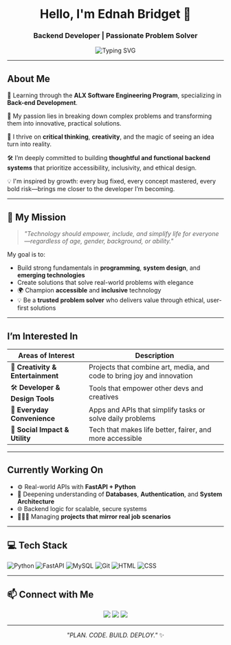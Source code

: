 <!-- GitHub Profile README: My Brie -->

<h1 align="center">Hello, I'm Ednah Bridget 👋</h1>
<h3 align="center">Backend Developer | Passionate Problem Solver</h3>

<p align="center">
  <img src="https://readme-typing-svg.demolab.com?font=Fira+Code&weight=500&pause=1000&color=F76DA3&center=true&width=435&lines=Back-end+Development...;Building+Real-World+Projects...;Loving+FastAPI+and+Python!;Always+growing+%26+refusing+to+give+up" alt="Typing SVG" />
</p>

---

## About Me

👩 Learning through the **ALX Software Engineering Program**, specializing in **Back-end Development**.

🌱 My passion lies in breaking down complex problems and transforming them into innovative, practical solutions.

🚀 I thrive on **critical thinking**, **creativity**, and the magic of seeing an idea turn into reality.

🛠️ I’m deeply committed to building **thoughtful and functional backend systems** that prioritize accessibility, inclusivity, and ethical design.

💡 I'm inspired by growth: every bug fixed, every concept mastered, every bold risk—brings me closer to the developer I’m becoming.

---

## 🎯 My Mission

> *"Technology should empower, include, and simplify life for everyone—regardless of age, gender, background, or ability."*

My goal is to:
-  Build strong fundamentals in **programming**, **system design**, and **emerging technologies**
-  Create solutions that solve real-world problems with elegance
- 🌍 Champion **accessible** and **inclusive** technology
- 💡 Be a **trusted problem solver** who delivers value through ethical, user-first solutions

---

## I’m Interested In

| Areas of Interest               | Description |
|-------------------------------|-------------|
| 🎨 **Creativity & Entertainment** | Projects that combine art, media, and code to bring joy and innovation |
| 🛠️ **Developer & Design Tools** | Tools that empower other devs and creatives |
| 📱 **Everyday Convenience**    | Apps and APIs that simplify tasks or solve daily problems |
| 🌱 **Social Impact & Utility** | Tech that makes life better, fairer, and more accessible |

---

## Currently Working On

- ⚙️ Real-world APIs with **FastAPI + Python**
- 🧠 Deepening understanding of **Databases**, **Authentication**, and **System Architecture**
- 🌐 Backend logic for scalable, secure systems
- 🏋🏽‍♀️ Managing **projects that mirror real job scenarios**

---

## 💻 Tech Stack

![Python](https://img.shields.io/badge/-Python-333?style=flat&logo=python&logoColor=yellow)
![FastAPI](https://img.shields.io/badge/-FastAPI-333?style=flat&logo=fastapi&logoColor=green)
![MySQL](https://img.shields.io/badge/-MySQL-333?style=flat&logo=mysql)
![Git](https://img.shields.io/badge/-Git-333?style=flat&logo=git)
![HTML](https://img.shields.io/badge/-HTML5-333?style=flat&logo=html5)
![CSS](https://img.shields.io/badge/-CSS3-333?style=flat&logo=css3)

---

## 📫 Connect with Me

<p align="center">
  <a href="https://www.linkedin.com/in/bridget-kakah-8610381a1/" target="_blank"><img src="https://img.shields.io/badge/-LinkedIn-0A66C2?style=for-the-badge&logo=linkedin&logoColor=white"/></a>
  <a href="mailto:bridgetkakah@gmail.com"><img src="https://img.shields.io/badge/-Email-EA4335?style=for-the-badge&logo=gmail&logoColor=white"/></a>
  <a href="https://x.com/ednahbridget18"><img src="https://img.shields.io/badge/-Twitter-1DA1F2?style=for-the-badge&logo=twitter&logoColor=white"/></a>
</p>

---

<p align="center">
  <i>"PLAN. CODE. BUILD. DEPLOY."</i> ✨
</p>
